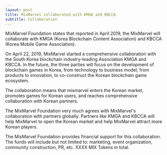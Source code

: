 ```yaml
---
layout: post
title: MixMarvel collaborated with KMGA and KBCCA 
subtitle: Collaboration
---
```


MixMarvel Foundation states that reported in April 2019, the MixMarvel will collaborate with KMGA (Korea Blockchain Content Association)  and KBCCA (Korea Mobile Game Association).

On April 22, 2019, MixMarvel started a comprehensive collaboration with the South Korea blockchain industry-leading Association KMGA and KBCCA. In the future, the three parties will focus on the development of blockchain games in Korea, from technology to business model, from products to innovation, to co-construct the Korean blockchain game ecosystem.

The collaboration means that mixmarvel  enters the Korean market, promotes games for Korean users, and reaches comprehensive collaboration with Korean partners.

The MixMarvel Foundation very much agrees with MixMarvel's collaboration with partners globally. Partners like KMGA and KBCCA will help MixMarvel to open the Korean market and help MixMarvel attract more Korean players. 

The MixMarvel Foundation provides financial support for this collaboration. The funds will include but not limited to: marketing, event organization, community construction, PR, etc. XXXX MIX Tokens in total. 
